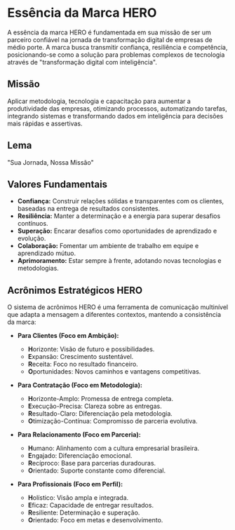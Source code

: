 # Essência da Marca HERO

A essência da marca HERO é fundamentada em sua missão de ser um parceiro confiável na jornada de transformação digital de empresas de médio porte. A marca busca transmitir confiança, resiliência e competência, posicionando-se como a solução para problemas complexos de tecnologia através de "transformação digital com inteligência".

## Missão

Aplicar metodologia, tecnologia e capacitação para aumentar a produtividade das empresas, otimizando processos, automatizando tarefas, integrando sistemas e transformando dados em inteligência para decisões mais rápidas e assertivas.

## Lema

"Sua Jornada, Nossa Missão"

## Valores Fundamentais

*   **Confiança:** Construir relações sólidas e transparentes com os clientes, baseadas na entrega de resultados consistentes.
*   **Resiliência:** Manter a determinação e a energia para superar desafios contínuos.
*   **Superação:** Encarar desafios como oportunidades de aprendizado e evolução.
*   **Colaboração:** Fomentar um ambiente de trabalho em equipe e aprendizado mútuo.
*   **Aprimoramento:** Estar sempre à frente, adotando novas tecnologias e metodologias.

## Acrônimos Estratégicos HERO

O sistema de acrônimos HERO é uma ferramenta de comunicação multinível que adapta a mensagem a diferentes contextos, mantendo a consistência da marca:

*   **Para Clientes (Foco em Ambição):**
    *   **H**orizonte: Visão de futuro e possibilidades.
    *   **E**xpansão: Crescimento sustentável.
    *   **R**eceita: Foco no resultado financeiro.
    *   **O**portunidades: Novos caminhos e vantagens competitivas.

*   **Para Contratação (Foco em Metodologia):**
    *   **H**orizonte-Amplo: Promessa de entrega completa.
    *   **E**xecução-Precisa: Clareza sobre as entregas.
    *   **R**esultado-Claro: Diferenciação pela metodologia.
    *   **O**timização-Contínua: Compromisso de parceria evolutiva.

*   **Para Relacionamento (Foco em Parceria):**
    *   **H**umano: Alinhamento com a cultura empresarial brasileira.
    *   **E**ngajado: Diferenciação emocional.
    *   **R**ecíproco: Base para parcerias duradouras.
    *   **O**rientado: Suporte constante como diferencial.

*   **Para Profissionais (Foco em Perfil):**
    *   **H**olístico: Visão ampla e integrada.
    *   **E**ficaz: Capacidade de entregar resultados.
    *   **R**esiliente: Determinação e superação.
    *   **O**rientado: Foco em metas e desenvolvimento.
